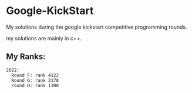 # Google-KickStart

My solutions during the google kickstart competitive programming rounds.

my solutions are mainly in c++.

## My Ranks:

    2022:
      Round F: rank 4122
      Round G: rank 2178
      round H: rank 1300

